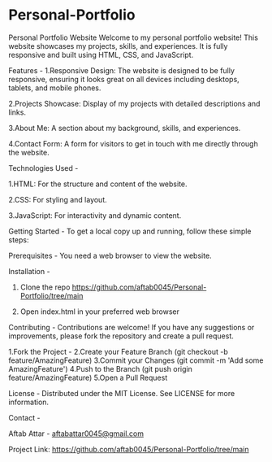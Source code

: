# Personal-Portfolio
Personal Portfolio Website
Welcome to my personal portfolio website! This website showcases my projects, skills, and experiences. It is fully responsive and built using HTML, CSS, and JavaScript.

Features -
1.Responsive Design: The website is designed to be fully responsive, ensuring it looks great on all devices including desktops, tablets, and mobile phones.

2.Projects Showcase: Display of my projects with detailed descriptions and links.

3.About Me: A section about my background, skills, and experiences.

4.Contact Form: A form for visitors to get in touch with me directly through the website.


Technologies Used -

1.HTML: For the structure and content of the website.

2.CSS: For styling and layout.

3.JavaScript: For interactivity and dynamic content.


Getting Started -
To get a local copy up and running, follow these simple steps:


Prerequisites -
You need a web browser to view the website.


Installation -

1. Clone the repo
https://github.com/aftab0045/Personal-Portfolio/tree/main

2. Open index.html in your preferred web browser


Contributing -
Contributions are welcome! If you have any suggestions or improvements, please fork the repository and create a pull request.

1.Fork the Project -
2.Create your Feature Branch (git checkout -b feature/AmazingFeature)
3.Commit your Changes (git commit -m 'Add some AmazingFeature')
4.Push to the Branch (git push origin feature/AmazingFeature)
5.Open a Pull Request


License -
Distributed under the MIT License. See LICENSE for more information.


Contact -

Aftab Attar - aftabattar0045@gmail.com

Project Link: https://github.com/aftab0045/Personal-Portfolio/tree/main
